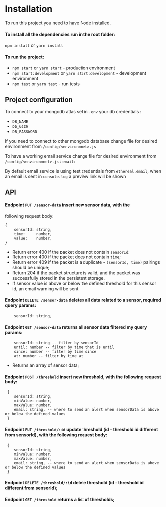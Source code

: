 # Installation

To run this project you need to have Node installed.

#### To install all the dependencies run in the root folder:
 `npm install` or `yarn install`
 

#### To run the project:
* `npm start` or `yarn start` - production environment
* `npm start:development` or `yarn start:development` - development environment
* `npm test` or `yarn test` -  run tests

## Project configuration
To connect to your mongodb atlas set in `.env` your db credentials :
* `DB_NAME`
* `DB_USER`
* `DB_PASSWORD`

If you need to connect to other mongodb database change file for desired environment from `/config/<environmnet>.js` 

To have a working email service change file for desired environment from `/config/<environmnet>.js` : `email:`

By default email service is using test credentials from `ethereal.email`, 
when an email is sent in `console.log` a preview link will be shown

## API

#### Endpoint `PUT /sensor-data` insert new sensor data, with the
following request body:

    {
        sensorId: string,
        time:     number,
        value:    number,
    }

* Return error 400 if the packet does not contain `sensorId`;
* Return error 400 if the packet does not contain `time`;
* Return error 409 if the packet is a duplicate  - `(sensorId, time)` pairings should
  be unique;
* Return 204 if the packet structure is valid, and the packet was successfully
  stored in the persistent storage.
* If sensor value is above or below the defined threshold for this sensor id, an email warning will be sent

#### Endpoint `DELETE /sensor-data` deletes all data related to a sensor, required query params:

        sensorId: string,


#### Endpoint `GET /sensor-data` returns all sensor data filtered my query params:
        sensorId: string -- filter by sensorId
        until: number -- filter by time that is until
        since: number -- filter by time since
        at: number -- filter by time at
        
* Returns an array of sensor data;

#### Endpoint `POST /threshold` insert new threshold, with the following request body:
     {
        sensorId: string,
        minValue: number,
        maxValue: number,
        email: string, -- where to send an alert when sensorData is above or below the defined values
     }

#### Endpoint `PUT /threshold/:id` update threshold (id - threshold id different from sensorId), with the following request body:
     {
        sensorId: string,
        minValue: number,
        maxValue: number,
        email: string, -- where to send an alert when sensorData is above or below the defined values
     }

#### Endpoint `DELETE /threshold/:id` delete threshold (id - threshold id different from sensorId);


#### Endpoint `GET /threshold` returns a list of thresholds;    
